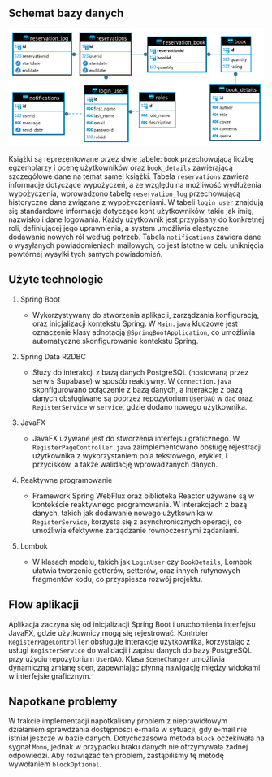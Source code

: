## Schemat bazy danych

![schemat bazy](./media/schemat.png)

Książki są reprezentowane przez dwie tabele: `book` przechowującą liczbę egzemplarzy i ocenę użytkowników oraz `book_details` zawierającą szczegółowe dane na temat samej książki. Tabela `reservations` zawiera informacje dotyczące wypożyczeń, a ze względu na możliwość wydłużenia wypożyczenia, wprowadzono tabelę `reservation_log` przechowującą historyczne dane związane z wypożyczeniami. W tabeli `login_user` znajdują się standardowe informacje dotyczące kont użytkowników, takie jak imię, nazwisko i dane logowania. Każdy użytkownik jest przypisany do konkretnej roli, definiującej jego uprawnienia, a system umożliwia elastyczne dodawanie nowych ról według potrzeb. Tabela `notifications` zawiera dane o wysyłanych powiadomieniach mailowych, co jest istotne w celu uniknięcia powtórnej wysyłki tych samych powiadomień.

## Użyte technologie

1.  Spring Boot

    -   Wykorzystywany do stworzenia aplikacji, zarządzania konfiguracją, oraz inicjalizacji kontekstu Spring. W `Main.java` kluczowe jest oznaczenie klasy adnotacją `@SpringBootApplication`, co umożliwia automatyczne skonfigurowanie kontekstu Spring.

1.  Spring Data R2DBC

    -  Służy do interakcji z bazą danych PostgreSQL (hostowaną przez serwis Supabase) w sposób reaktywny. W `Connection.java` skonfigurowano połączenie z bazą danych, a interakcje z bazą danych obsługiwane są poprzez repozytorium `UserDAO` w `dao` oraz `RegisterService` w `service`, gdzie dodano nowego użytkownika.

1.  JavaFX

    -  JavaFX używane jest do stworzenia interfejsu graficznego. W `RegisterPageController.java` zaimplementowano obsługę rejestracji użytkownika z wykorzystaniem pola tekstowego, etykiet, i przycisków, a także walidację wprowadzanych danych.

1.  Reaktywne programowanie

    -  Framework Spring WebFlux oraz biblioteka Reactor używane są w kontekście reaktywnego programowania. W interakcjach z bazą danych, takich jak dodawanie nowego użytkownika w `RegisterService`, korzysta się z asynchronicznych operacji, co umożliwia efektywne zarządzanie równoczesnymi żądaniami.

1.  Lombok

    -  W klasach modelu, takich jak `LoginUser` czy `BookDetails`, Lombok ułatwia tworzenie getterów, setterów, oraz innych rutynowych fragmentów kodu, co przyspiesza rozwój projektu.

## Flow aplikacji

Aplikacja zaczyna się od inicjalizacji Spring Boot i uruchomienia interfejsu JavaFX, gdzie użytkownicy mogą się rejestrować. Kontroler `RegisterPageController` obsługuje interakcje użytkownika, korzystając z usługi `RegisterService` do walidacji i zapisu danych do bazy PostgreSQL przy użyciu repozytorium `UserDAO`. Klasa `SceneChanger` umożliwia dynamiczną zmianę scen, zapewniając płynną nawigację między widokami w interfejsie graficznym.

## Napotkane problemy

W trakcie implementacji napotkaliśmy problem z nieprawidłowym działaniem sprawdzania dostępności e-maila w sytuacji, gdy e-mail nie istniał jeszcze w bazie danych. Dotychczasowa metoda `block` oczekiwała na sygnał `Mono`, jednak w przypadku braku danych nie otrzymywała żadnej odpowiedzi. Aby rozwiązać ten problem, zastąpiliśmy tę metodę wywołaniem `blockOptional`.
